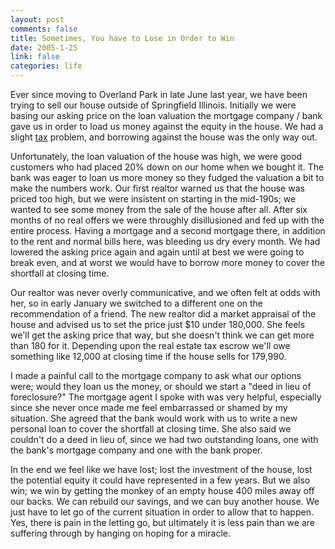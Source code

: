 ```yaml
--- 
layout: post
comments: false
title: Sometimes, You have to Lose in Order to Win
date: 2005-1-25
link: false
categories: life
---
```

Ever since moving to Overland Park in late June last year, we have been trying to sell our house outside of Springfield Illinois. Initially we were basing our asking price on the loan valuation the mortgage company / bank gave us in order to load us money against the equity in the house. We had a slight <a href="http://www.zanshin.net/blogs/000247.html" title="tax story">tax</a> problem, and borrowing against the house was the only way out.

Unfortunately, the loan valuation of the house was high, we were good customers who had placed 20% down on our home when we bought it. The bank was eager to loan us more money so they fudged the valuation a bit to make the numbers work. Our first realtor warned us that the house was priced too high, but we were insistent on starting in the mid-190s; we wanted to see some money from the sale of the house after all. After six months of no real offers we were throughly disillusioned and fed up with the entire process. Having a mortgage and a second mortgage there, in addition to the rent and normal bills here, was bleeding us dry every month. We had lowered the asking price again and again until at best we were going to break even, and at worst we would have to borrow more money to cover the shortfall at closing time.

Our realtor was never overly communicative, and we often felt at odds with her, so in early January we switched to a different one on the recommendation of a friend. The new realtor did a market appraisal of the house and advised us to set the price just $10 under 180,000. She feels we'll get the asking price that way, but she doesn't think we can get more than 180 for it. Depending upon the real estate tax escrow we'll owe something like 12,000 at closing time if the house sells for 179,990.

I made a painful call to the mortgage company to ask what our options were; would they loan us the money, or should we start a "deed in lieu of foreclosure?" The mortgage agent I spoke with was very helpful, especially since she never once made me feel embarrassed or shamed by my situation. She agreed that the bank would work with us to write a new personal loan to cover the shortfall at closing time. She also said we couldn't do a deed in lieu of, since we had two outstanding loans, one with the bank's mortgage company and one with the bank proper.

In the end we feel like we have lost; lost the investment of the house, lost the potential equity it could have represented in a few years. But we also win; we win by getting the monkey of an empty house 400 miles away off our backs. We can rebuild our savings, and we can buy another house. We just have to let go of the current situation in order to allow that to happen. Yes, there is pain in the letting go, but ultimately it is less pain than we are suffering through by hanging on hoping for a miracle.
